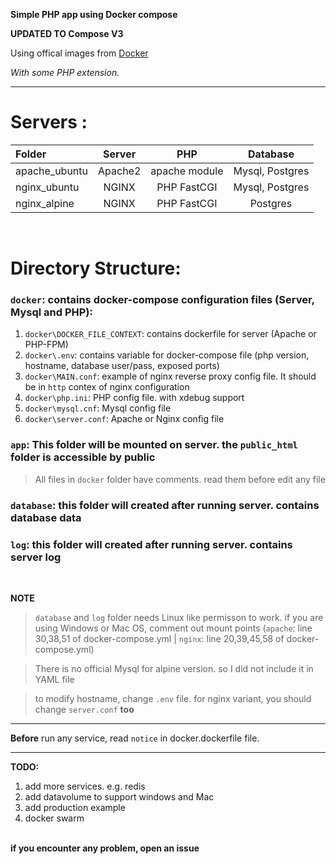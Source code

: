 **Simple PHP app using Docker compose**

**UPDATED TO Compose V3**

Using offical images from [Docker](https://www.docker.com)

_With some PHP extension._
* * *

# Servers :

| Folder        | Server        | PHP           | Database       |
| :------------ |:-------------:| :------------:| :-------------:|
| apache_ubuntu | Apache2       | apache module | Mysql, Postgres|
| nginx_ubuntu  | NGINX         | PHP FastCGI   | Mysql, Postgres|
| nginx_alpine  | NGINX         | PHP FastCGI   | Postgres       |

<br />

#   Directory Structure:

 ### `docker`: contains docker-compose configuration files (Server, Mysql and PHP):
1.  `docker\DOCKER_FILE_CONTEXT`: contains dockerfile for server (Apache or PHP-FPM)
2.  `docker\.env`: contains variable for docker-compose file (php version, hostname, database user/pass, exposed ports)
3.  `docker\MAIN.conf`: example of nginx reverse proxy config file. It should be in `http` contex of nginx configuration
4.  `docker\php.ini`: PHP config file. with xdebug support
5.  `docker\mysql.cnf`: Mysql config file
6.  `docker\server.conf`: Apache or Nginx config file

### `app`: This folder will be mounted on server. the `public_html` folder is accessible by public

>   All files in `docker` folder have comments. read them before edit any file


### `database`: this folder will created after running server. contains database data
### `log`: this folder will created after running server. contains server log

<br />

__NOTE__
>   `database` and `log` folder needs Linux like permisson to work. if you are using Windows or Mac OS,
>   comment out mount points (`apache`: line 30,38,51 of docker-compose.yml | `nginx`: line 20,39,45,58 of docker-compose.yml)

>   There is no official Mysql for alpine version. so I did not include it in YAML file

>   to modify hostname, change `.env` file.
>   for nginx variant, you should change `server.conf` __too__

***

__Before__ run any service, read `notice` in docker.dockerfile file.

***

**TODO:**
1.  add more services. e.g. redis
2.  add datavolume to support windows and Mac
3.  add production example
4.  docker swarm
<br><br>

**if you encounter any problem, open an issue**
